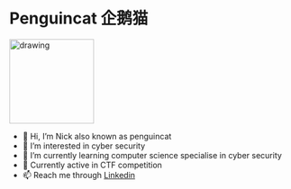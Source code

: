 # Penguincat 企鹅猫

<img src="https://github.com/user-attachments/assets/979bb896-42cd-4574-99c0-936302c541af" alt="drawing" style="width:150px;"/>

- 👋 Hi, I’m Nick also known as penguincat
- 👀 I’m interested in cyber security
- 🌱 I’m currently learning computer science specialise in cyber security
- 🚀 Currently active in CTF competition
- 📫 Reach me through [Linkedin](https://www.linkedin.com/in/tannickkean/)
